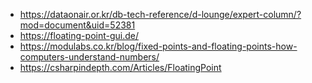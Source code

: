 - https://dataonair.or.kr/db-tech-reference/d-lounge/expert-column/?mod=document&uid=52381
- https://floating-point-gui.de/
- https://modulabs.co.kr/blog/fixed-points-and-floating-points-how-computers-understand-numbers/
- https://csharpindepth.com/Articles/FloatingPoint
